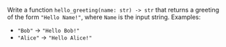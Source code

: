 Write a function `hello_greeting(name: str) -> str` that returns a greeting of the form `"Hello Name!"`, where `Name` is the input string.
Examples:
- `"Bob"` → `"Hello Bob!"`
- `"Alice"` → `"Hello Alice!"`